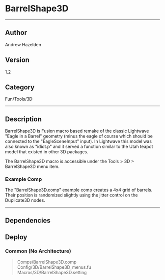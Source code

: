# BarrelShape3D
___

## Author
Andrew Hazelden

## Version
1.2

## Category
Fun/Tools/3D

___

## Description
<p>BarrelShape3D is Fusion macro based remake of the classic Lightwave "Eagle in a Barrel" geometry (minus the eagle of course which should be connected to the "EagleSceneInput" input). In Lightwave this model was also known as "idiot.p" and it served a function similar to the Utah teapot model that existed in other 3D packages.</p>

<p>The BarrelShape3D macro is accessible under the Tools &gt; 3D &gt; BarrelShape3D menu item.</p>

<h3>Example Comp</h3>

<p>The "BarrelShape3D.comp" example comp creates a 4x4 grid of barrels. Their position is randomized slightly using the jitter control on the Duplicate3D nodes.</p>

___

## Dependencies

## Deploy

### Common (No Architecture)

> Comps/BarrelShape3D.comp  
> Config/3D/BarrelShape3D_menus.fu  
> Macros/3D/BarrelShape3D.setting  
